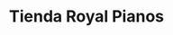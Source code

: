 ---
title: "Tienda Royal Pianos"
url: /benalmadena/tienda-royal-pianos/
shop: instrumento musical
---